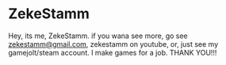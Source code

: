 # ZekeStamm
Hey, its me, ZekeStamm. if you wana see more, go see zekestamm@gmail.com, zekestamm on youtube, or, just see my gamejolt/steam account. I make games for a job. THANK YOU!!!
